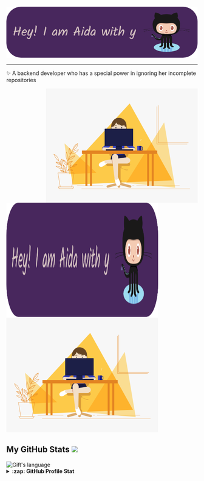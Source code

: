 <!-- Heading -->
![Header](./github-header-image.png)


 <!-- About section -->

---
✨ A backend developer who has a special power in ignoring her incomplete repositories



<!-- code gif-->
<img align="right" alt="GIF" src="./code.gif" width="400" height="300" />


<!-- About section: END -->


<!-- Conecct section -->

 <!-- Conecct section: END -->
 
  <!-- GitHub section -->
  <!-- Two images side by side -->
<div>
  <img src="./github-header-image.png" alt="Header Image" width="400" height="300" />
  <img src="./code.gif" alt="Code GIF" width="400" height="300" />
</div>


 ##  My GitHub Stats <img src = "https://i.pinimg.com/originals/65/c4/f4/65c4f452571be1261e9c623f7da488ac.gif" width = 35px> 

 <div>
  <img align="center" src="https://github-readme-stats.vercel.app/api/top-langs/?username=aydaghasemi66&langs_count=10&show_icons=true&locale=en&layout=compact&theme=light" alt="Gift's language" height="192px"  width="500px"/>
</div>

<details>
  <summary><b>:zap: GitHub Profile Stat</b></summary>
  <img src="https://github-readme-stats.anuraghazra1.vercel.app/api?username=aydaghasemi66&show_icons=true" />
</details>


<!-- THE END -->

